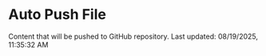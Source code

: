 # Auto Push File

Content that will be pushed to GitHub repository.
Last updated: 08/19/2025, 11:35:32 AM
